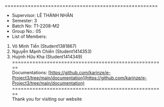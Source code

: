 =====================================================  
+ Supervisor: LÊ THÀNH NHÂN
+ Semester: 3
+ Batch No: T1-2208-M2
+ Group No.: 05
+ List of Members:
1. Võ Minh Tiến (Student1381867)
2. Nguyễn Mạnh Chiến (Student1414353)
3. Huỳnh Hữu Kha (Student1414349)  
=====================================================  
Documentations: [https://github.com/karinze/e-Project3/tree/main/documentation](https://github.com/karinze/e-Project3/tree/main/documentation)  
=====================================================  
Thank you for visiting our website

